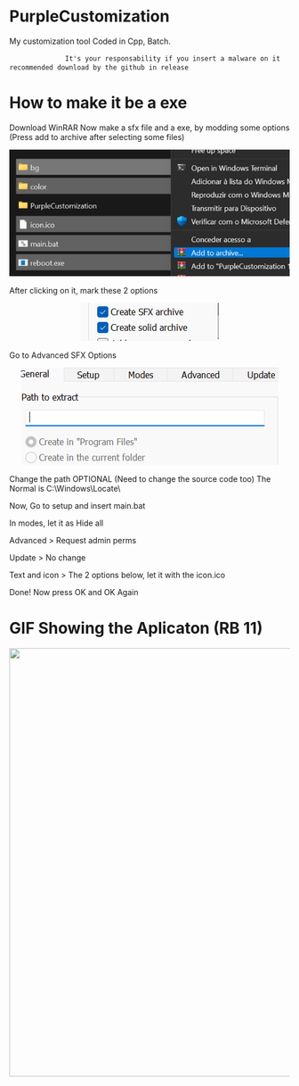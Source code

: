 # PurpleCustomization
My customization tool
Coded in Cpp, Batch.
                  
                  It's your responsability if you insert a malware on it recommended download by the github in release
                  
# How to make it be a exe
Download WinRAR 
Now make a sfx file and a exe, by modding some options (Press add to archive after selecting some files)
<p align="center">
  <img src="images/1.png">
</p>


After clicking on it, mark these 2 options

<p align="center">
  <img src="images/2.png">
</p>
Go to Advanced
SFX Options

<p align="center">
  <img src="images/3.png">
</p>
                                                 
Change the path OPTIONAL (Need to change the source code too) The Normal is C:\Windows\Locate\

Now, Go to setup and insert main.bat

In modes, let it as Hide all

Advanced > Request admin perms

Update > No change

Text and icon > The 2 options below, let it with the icon.ico

Done! Now press OK and OK Again

# GIF Showing the Aplicaton (RB 11)

<p align="center">
  <img width=1366" height="768" src="images/gif.gif">
</p>
                                                 
